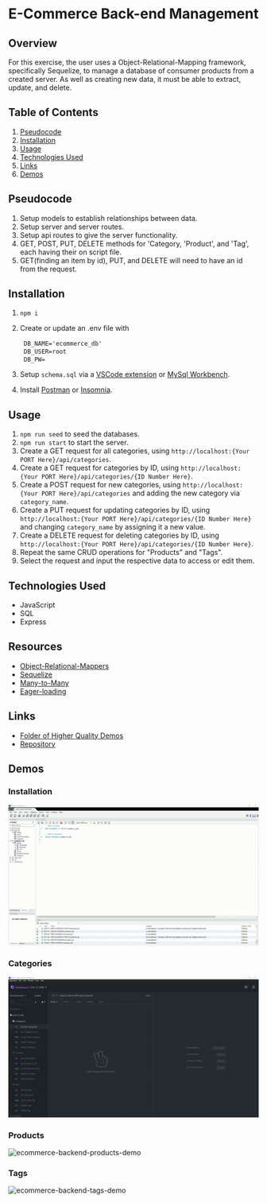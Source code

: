 # E-Commerce Back-end Management

## Overview

For this exercise, the user uses a Object-Relational-Mapping framework, specifically Sequelize, to manage a database of consumer products from a created server. As well as creating new data, it must be able to extract, update, and delete.

## Table of Contents

1. [Pseudocode](#pseudocode)
2. [Installation](#installation)
3. [Usage](#usage)
4. [Technologies Used](#technologies-used)
5. [Links](#links)
6. [Demos](#demos)

## Pseudocode

1. Setup models to establish relationships between data.
2. Setup server and server routes.
3. Setup api routes to give the server functionality.
4. GET, POST, PUT, DELETE methods for 'Category, 'Product', and 'Tag', each having their on script file.
5. GET(finding an item by id), PUT, and DELETE will need to have an id from the request.

## Installation

1. `npm i`
2. Create or update an .env file with

   ```
    DB_NAME='ecommerce_db'
    DB_USER=root
    DB_PW=

   ```

3. Setup `schema.sql` via a [VSCode extension](https://marketplace.visualstudio.com/items?=itemName=formulahendry.vscode-mysql) or [MySql Workbench](https://www.mysql.com/products/workbench/).
4. Install [Postman](https://www.postman.com/) or [Insomnia](https://insomnia.rest/).

## Usage

1. `npm run seed` to seed the databases.
2. `npm run start` to start the server.
3. Create a GET request for all categories, using `http://localhost:{Your PORT Here}/api/categories`.
4. Create a GET request for categories by ID, using `http://localhost:{Your PORT Here}/api/categories/{ID Number Here}`.
5. Create a POST request for new categories, using `http://localhost:{Your PORT Here}/api/categories` and adding the new category via `category_name`.
6. Create a PUT request for updating categories by ID, using `http://localhost:{Your PORT Here}/api/categories/{ID Number Here}` and changing `category_name` by assigning it a new value.
7. Create a DELETE request for deleting categories by ID, using `http://localhost:{Your PORT Here}/api/categories/{ID Number Here}`.
8. Repeat the same CRUD operations for "Products" and "Tags".
9. Select the request and input the respective data to access or edit them.

## Technologies Used

- JavaScript
- SQL
- Express

## Resources

- [Object-Relational-Mappers](https://blog.bitsrc.io/what-is-an-orm-and-why-you-should-use-it-b2b6f75f5e2a?gi=99dd55e3decd)
- [Sequelize](https://sequelize.org/master/index.html)
- [Many-to-Many](https://vertabelo.com/blog/many-to-many-relationship/)
- [Eager-loading](https://sequelize.org/master/manual/eager-loading.html)

## Links

- [Folder of Higher Quality Demos](https://drive.google.com/drive/folders/1bv6FHdamzLrXrn4Cc9reYGANCow8hd38?usp=sharing)
- [Repository](https://github.com/huirayj/e-commerce-back-end)

## Demos

### Installation

![ecommerce-backend-database-demo](./demos/ecommerce-backend-database-demo.gif)

### Categories

![ecommerce-backend-categories-demo](./demos/ecommerce-backend-categories-demo.gif)

### Products

![ecommerce-backend-products-demo](./demos/ecommerce-backend-products-demo.gif)

### Tags

![ecommerce-backend-tags-demo](./demos/ecommerce-backend-tags-demo.gif)
